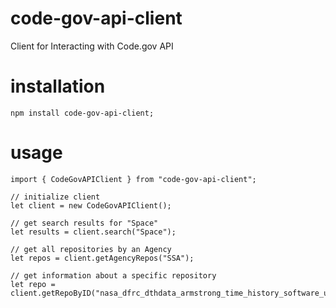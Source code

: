 # code-gov-api-client
Client for Interacting with Code.gov API

# installation
```
npm install code-gov-api-client;
```

# usage
```
import { CodeGovAPIClient } from "code-gov-api-client";

// initialize client
let client = new CodeGovAPIClient();

// get search results for "Space"
let results = client.search("Space");

// get all repositories by an Agency
let repos = client.getAgencyRepos("SSA");

// get information about a specific repository
let repo = client.getRepoByID("nasa_dfrc_dthdata_armstrong_time_history_software_utility");
```
